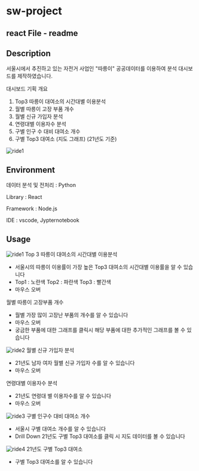 # sw-project 
## react File - readme

## Description
서울시에서 추진하고 있는 자전거 사업인 "따릉이" 공공데이터를 이용하여 분석 대시보드를 제작하였습니다. 

대시보드 기획 개요
 1.	Top3 따릉이 대여소의 시간대별 이용분석 
 2.	월별 따릉이 고장 부품 개수
 3.	월별 신규 가입자 분석
 4.	연령대별 이용자수 분석
 5.	구별 인구 수 대비 대여소 개수
 6.	구별 Top3 대여소 (지도 그래프)
(21년도 기준)


![ride1](https://github.com/Nahyun-K/sw-project/assets/80201895/e14e59ce-e59a-4f44-bd20-a025a9e5f6d2)


## Environment
데이터 분석 및 전처리 : Python

Library : React

Framework : Node.js

IDE : vscode, Jypternotebook 


## Usage

![ride1](https://github.com/Nahyun-K/sw-project/assets/80201895/e14e59ce-e59a-4f44-bd20-a025a9e5f6d2)
Top 3 따릉이 대여소의 시간대별 이용분석
- 서울시의 따릉이 이용률이 가장 높은 Top3 대여소의 시간대별 이용률을 알 수 있습니다
- Top1 : 노란색 Top2 : 파란색 Top3 : 빨간색
- 마우스 오버

월별 따릉이 고장부품 개수
- 월별 가장 많이 고장난 부품의 개수를 알 수 있습니다
- 마우스 오버
- 궁금한 부품에 대한 그래프를 클릭시 해당 부품에 대한 추가적인 그래프를 볼 수 있습니다

![ride2](https://github.com/Nahyun-K/sw-project/assets/80201895/56dad15f-2057-4af3-a3bd-6891e29c17ff)
월별 신규 가입자 분석
- 21년도 남자 여자 월별 신규 가입자 수를 알 수 있습니다
- 마우스 오버
  
연령대별 이용자수 분석
- 21년도 연령대 별 이용자수를 알 수 있습니다
- 마우스 오버

![ride3](https://github.com/Nahyun-K/sw-project/assets/80201895/e68c43fb-2362-49ac-9206-4e32d71714a7)
구별 인구수 대비 대여소 개수
- 서울시 구별 대여소 개수를 알 수 있습니다
- Drill Down 21년도 구별 Top3 대여소를 클릭 시 지도 데이터를 볼 수 있습니다 

![ride4](https://github.com/Nahyun-K/sw-project/assets/80201895/f93e9587-9883-477b-9ec5-382eac459e82)
21년도 구별 Top3 대여소
- 구별 Top3 대여소를 알 수 있습니다

